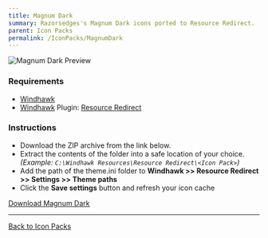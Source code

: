 ```yaml
---
title: Magnum Dark
summary: Razorsedges's Magnum Dark icons ported to Resource Redirect.
parent: Icon Packs
permalink: /IconPacks/MagnumDark
---
```


![Magnum Dark Preview](https://gitlab.com/the-back-room/windhawk/resource-redirect/magnum-dark/-/raw/main/Extras/Preview.bmp)

### Requirements

- [Windhawk](https://windhawk.net/)
- [Windhawk](https://windhawk.net/) Plugin: [Resource Redirect](https://windhawk.net/mods/icon-resource-redirect)

### Instructions

 - Download the ZIP archive from the link below.
 - Extract the contents of the folder into a safe location of your choice. *(Example: `C:\Windhawk Resources\Resource Redirect\<Icon Pack>`)*
 - Add the path of the theme.ini folder to **Windhawk >> Resource Redirect >> Settings >> Theme paths**
 - Click the **Save settings** button and refresh your icon cache

<a href="https://gitlab.com/the-back-room/windhawk/resource-redirect/magnum-dark/-/archive/main/magnum-dark-main.zip" class="btn btn--primary btn--lg" target="_blank" rel="noopener noreferrer">Download Magnum Dark</a>

---

<a href="/IconPacks" class="btn btn--secondary btn--sm">Back to Icon Packs</a>
